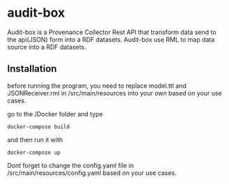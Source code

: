 # audit-box

Audit-box is a Provenance Collector Rest API that transform data send to the api(JSON) form into a RDF datasets. Audit-box use RML to map data source into a RDF datasets.

## Installation

before running the program, you need to replace model.ttl and JSONReceiver.rml in /src/main/resources into your own based on your use cases.

go to the /Docker folder and type


```console
docker-compose build
```

and then run it with

```console
docker-compose up
```

Dont forget to change the config.yaml file in /src/main/resources/config.yaml based on your use cases.

